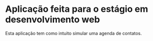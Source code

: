 # Aplicação feita para o estágio em desenvolvimento web
Esta aplicação tem como intuito simular uma agenda de contatos.

